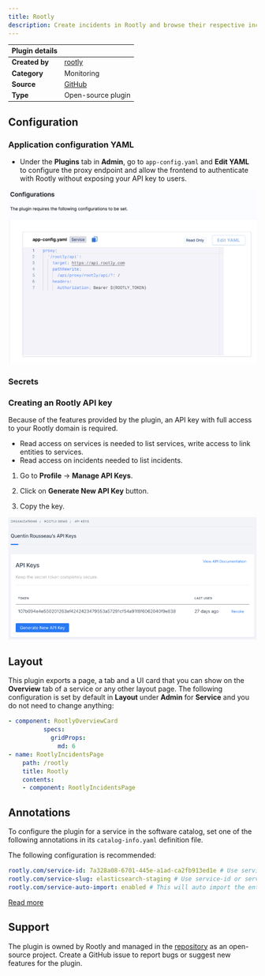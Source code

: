 ```yaml
---
title: Rootly
description: Create incidents in Rootly and browse their respective incident history, shortcut to create incidents in Rootly. 
---
```


| Plugin details |                                                                                |
| -------------- | ------------------------------------------------------------------------------ |
| **Created by** | [rootly](https://rootly.com/)                                                      |
| **Category**   | Monitoring                                                                        |
| **Source**     | [GitHub](https://github.com/rootlyhq/backstage-plugin) |
| **Type**       | Open-source plugin                                                             |


## Configuration

### Application configuration YAML

- Under the **Plugins** tab in **Admin**, go to `app-config.yaml` and **Edit YAML** to configure the proxy endpoint and allow the frontend to authenticate with Rootly without exposing your API key to users.

![](./static/rootly.png)

### Secrets

### Creating an Rootly API key

Because of the features provided by the plugin, an API key with full access to your Rootly domain is required.

- Read access on services is needed to list services, write access to link entities to services.
- Read access on incidents needed to list incidents.

1. Go to **Profile** -> **Manage API Keys**.

2. Click on **Generate New API Key** button.

3. Copy the key.

![](./static/rootly-creating-api-key.png)


## Layout

This plugin exports a page, a tab and a UI card that you can show on the **Overview** tab of a service or any other layout page.  The following configuration is set by default in **Layout** under **Admin** for **Service** and you do not need to change anything:

```yaml
- component: RootlyOverviewCard
          specs:
            gridProps:
              md: 6
- name: RootlyIncidentsPage
    path: /rootly
    title: Rootly
    contents:
    - component: RootlyIncidentsPage
```

## Annotations

To configure the plugin for a service in the software catalog, set one of the following annotations in its `catalog-info.yaml` definition file.

The following configuration is recommended:

```yaml
rootly.com/service-id: 7a328a08-6701-445e-a1ad-ca2fb913ed1e # Use service-id or service-slug. Not both.
rootly.com/service-slug: elasticsearch-staging # Use service-id or service-slug. Not both.
rootly.com/service-auto-import: enabled # This will auto import the entity as a rootly service if we don't find any.
```

[Read more](https://github.com/rootlyhq/backstage-plugin?tab=readme-ov-file#annotations)

## Support

The plugin is owned by Rootly and managed in the [repository](https://github.com/rootlyhq/backstage-plugin) as an open-source project. Create a GitHub issue to report bugs or suggest new features for the plugin.
